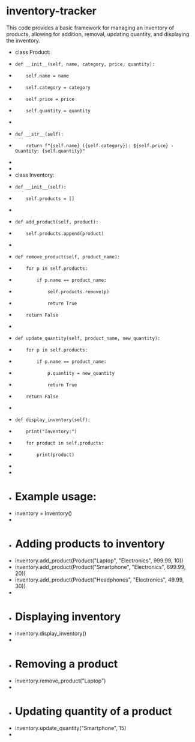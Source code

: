 # inventory-tracker
This code provides a basic framework for managing an inventory of products, allowing for addition, removal, updating quantity, and displaying the inventory.
* class Product:
*     def __init__(self, name, category, price, quantity):
*         self.name = name
*         self.category = category
*         self.price = price
*         self.quantity = quantity
* 
*     def __str__(self):
*         return f"{self.name} ({self.category}): ${self.price} - Quantity: {self.quantity}"
* 
* 
* class Inventory:
*     def __init__(self):
*         self.products = []
* 
*     def add_product(self, product):
*         self.products.append(product)
* 
*     def remove_product(self, product_name):
*         for p in self.products:
*             if p.name == product_name:
*                 self.products.remove(p)
*                 return True
*         return False
* 
*     def update_quantity(self, product_name, new_quantity):
*         for p in self.products:
*             if p.name == product_name:
*                 p.quantity = new_quantity
*                 return True
*         return False
* 
*     def display_inventory(self):
*         print("Inventory:")
*         for product in self.products:
*             print(product)
* 
* 
* # Example usage:
* inventory = Inventory()
* 
* # Adding products to inventory
* inventory.add_product(Product("Laptop", "Electronics", 999.99, 10))
* inventory.add_product(Product("Smartphone", "Electronics", 699.99, 20))
* inventory.add_product(Product("Headphones", "Electronics", 49.99, 30))
* 
* # Displaying inventory
* inventory.display_inventory()
* 
* # Removing a product
* inventory.remove_product("Laptop")
* 
* # Updating quantity of a product
* inventory.update_quantity("Smartphone", 15)
* 
